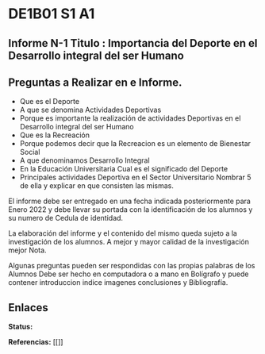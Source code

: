 # DE1B01 S1 A1
## Informe N-1 Titulo : Importancia del Deporte en el Desarrollo integral del ser Humano 
## Preguntas a Realizar en e Informe.
- Que es el Deporte
- A que se denomina Actividades Deportivas  
- Porque es importante la realización de actividades Deportivas en el Desarrollo integral del ser Humano
- Que es la Recreación
- Porque podemos decir que la Recreacion es un elemento de Bienestar Social 
- A que denominamos Desarrollo Integral
- En la Educación Universitaria Cual es el significado del Deporte 
- Principales actividades Deportiva en el Sector Universitario Nombrar 5 de ella y explicar en que consisten las mismas.

El informe debe ser entregado en una fecha indicada posteriormente para Enero 2022 y debe llevar su portada con la identificación de los alumnos y su numero de Cedula de identidad.

La elaboración del informe y el contenido del mismo queda sujeto a la investigación de los alumnos. A mejor y mayor calidad de la investigación mejor Nota.

Algunas preguntas pueden ser respondidas con las propias palabras de los Alumnos
Debe ser hecho en computadora o a mano en Bolígrafo y puede contener introduccion indice imagenes conclusiones y  Bibliografía.

## Enlaces
**Status:**

**Referencias:**
[[]]